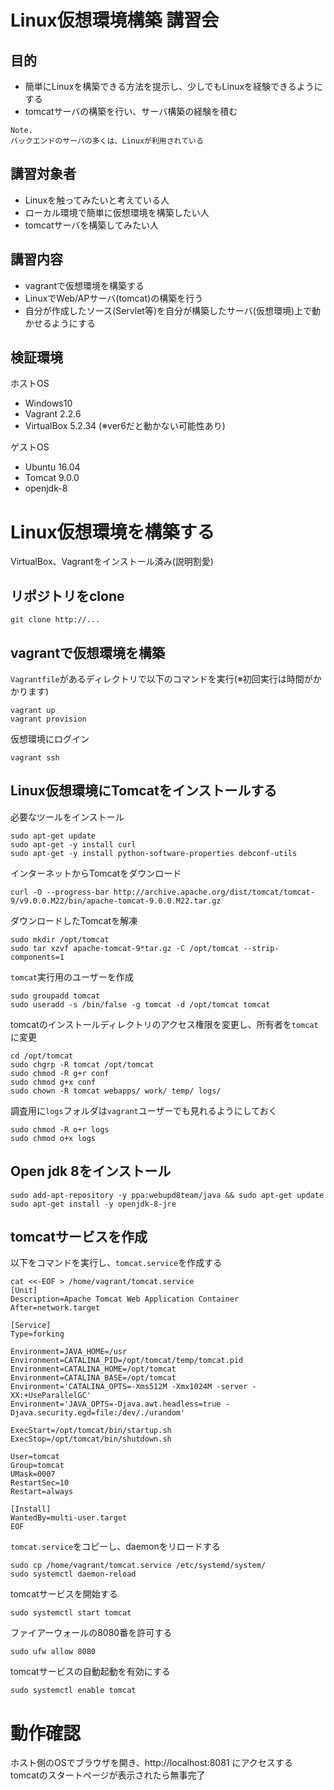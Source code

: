 Linux仮想環境構築 講習会
=======================

## 目的

- 簡単にLinuxを構築できる方法を提示し、少しでもLinuxを経験できるようにする
- tomcatサーバの構築を行い、サーバ構築の経験を積む

```
Note.
バックエンドのサーバの多くは、Linuxが利用されている
```

## 講習対象者

- Linuxを触ってみたいと考えている人
- ローカル環境で簡単に仮想環境を構築したい人
- tomcatサーバを構築してみたい人

## 講習内容

- vagrantで仮想環境を構築する
- LinuxでWeb/APサーバ(tomcat)の構築を行う
- 自分が作成したソース(Servlet等)を自分が構築したサーバ(仮想環境)上で動かせるようにする


## 検証環境

ホストOS
- Windows10
- Vagrant 2.2.6
- VirtualBox 5.2.34 (※ver6だと動かない可能性あり)

ゲストOS
- Ubuntu 16.04
- Tomcat 9.0.0
- openjdk-8

# Linux仮想環境を構築する

VirtualBox、Vagrantをインストール済み(説明割愛)

## リポジトリをclone

```
git clone http://...
```

## vagrantで仮想環境を構築

`Vagrantfile`があるディレクトリで以下のコマンドを実行(※初回実行は時間がかかります)
```
vagrant up
vagrant provision
```

仮想環境にログイン
```
vagrant ssh
```

## Linux仮想環境にTomcatをインストールする

必要なツールをインストール
```
sudo apt-get update
sudo apt-get -y install curl
sudo apt-get -y install python-software-properties debconf-utils
```

インターネットからTomcatをダウンロード
```
curl -O --progress-bar http://archive.apache.org/dist/tomcat/tomcat-9/v9.0.0.M22/bin/apache-tomcat-9.0.0.M22.tar.gz
```

ダウンロードしたTomcatを解凍
```
sudo mkdir /opt/tomcat
sudo tar xzvf apache-tomcat-9*tar.gz -C /opt/tomcat --strip-components=1
```

`tomcat`実行用のユーザーを作成
```
sudo groupadd tomcat
sudo useradd -s /bin/false -g tomcat -d /opt/tomcat tomcat
```

tomcatのインストールディレクトリのアクセス権限を変更し、所有者を`tomcat`に変更
```
cd /opt/tomcat
sudo chgrp -R tomcat /opt/tomcat
sudo chmod -R g+r conf
sudo chmod g+x conf
sudo chown -R tomcat webapps/ work/ temp/ logs/
```

調査用に`logs`フォルダは`vagrant`ユーザーでも見れるようにしておく
```
sudo chmod -R o+r logs
sudo chmod o+x logs
```

## Open jdk 8をインストール

```
sudo add-apt-repository -y ppa:webupd8team/java && sudo apt-get update
sudo apt-get install -y openjdk-8-jre
```

## tomcatサービスを作成

以下をコマンドを実行し、`tomcat.service`を作成する
```
cat <<-EOF > /home/vagrant/tomcat.service
[Unit]
Description=Apache Tomcat Web Application Container
After=network.target

[Service]
Type=forking

Environment=JAVA_HOME=/usr
Environment=CATALINA_PID=/opt/tomcat/temp/tomcat.pid
Environment=CATALINA_HOME=/opt/tomcat
Environment=CATALINA_BASE=/opt/tomcat
Environment='CATALINA_OPTS=-Xms512M -Xmx1024M -server -XX:+UseParallelGC'
Environment='JAVA_OPTS=-Djava.awt.headless=true -Djava.security.egd=file:/dev/./urandom'

ExecStart=/opt/tomcat/bin/startup.sh
ExecStop=/opt/tomcat/bin/shutdown.sh

User=tomcat
Group=tomcat
UMask=0007
RestartSec=10
Restart=always

[Install]
WantedBy=multi-user.target
EOF
```

`tomcat.service`をコピーし、daemonをリロードする
```
sudo cp /home/vagrant/tomcat.service /etc/systemd/system/
sudo systemctl daemon-reload
```

tomcatサービスを開始する
```
sudo systemctl start tomcat
```

ファイアーウォールの8080番を許可する
```
sudo ufw allow 8080
```

tomcatサービスの自動起動を有効にする
```
sudo systemctl enable tomcat
```

# 動作確認

ホスト側のOSでブラウザを開き、http://localhost:8081 にアクセスする  
tomcatのスタートページが表示されたら無事完了

